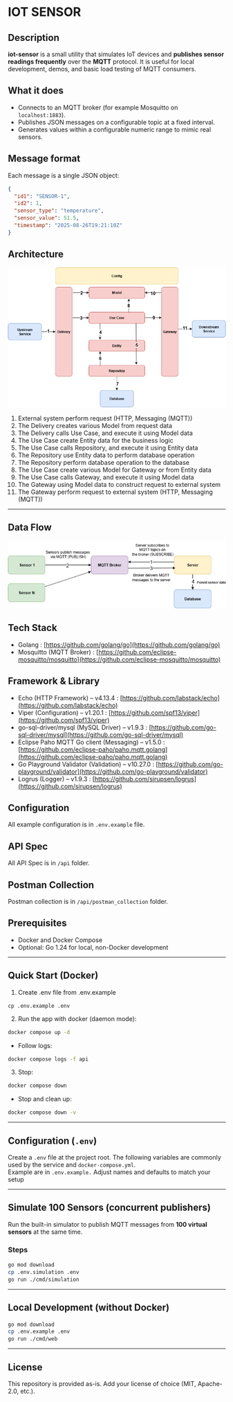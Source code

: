 # IOT SENSOR

## Description

**iot-sensor** is a small utility that simulates IoT devices and **publishes sensor readings frequently** over the **MQTT** protocol. It is useful for local development, demos, and basic load testing of MQTT consumers.

## What it does

- Connects to an MQTT broker (for example Mosquitto on `localhost:1883`).
- Publishes JSON messages on a configurable topic at a fixed interval.
- Generates values within a configurable numeric range to mimic real sensors.

## Message format

Each message is a single JSON object:

```json
{
  "id1": "SENSOR-1",
  "id2": 1,
  "sensor_type": "temperature",
  "sensor_value": 51.5,
  "timestamp": "2025-08-26T19:21:10Z"
}
```

## Architecture

![System Architecture](docs/architecture-diagram.png)

1. External system perform request (HTTP, Messaging (MQTT))
2. The Delivery creates various Model from request data
3. The Delivery calls Use Case, and execute it using Model data
4. The Use Case create Entity data for the business logic
5. The Use Case calls Repository, and execute it using Entity data
6. The Repository use Entity data to perform database operation
7. The Repository perform database operation to the database
8. The Use Case create various Model for Gateway or from Entity data
9. The Use Case calls Gateway, and execute it using Model data
10. The Gateway using Model data to construct request to external system
11. The Gateway perform request to external system (HTTP, Messaging (MQTT))

---  

## Data Flow

![ERD](docs/data_flow_diagram.png)


## Tech Stack

* Golang : [https://github.com/golang/go](https://github.com/golang/go)
* Mosquitto (MQTT Broker) : [https://github.com/eclipse-mosquitto/mosquitto](https://github.com/eclipse-mosquitto/mosquitto)

## Framework & Library

* Echo (HTTP Framework) – v4.13.4 : [https://github.com/labstack/echo](https://github.com/labstack/echo)
* Viper (Configuration) – v1.20.1 : [https://github.com/spf13/viper](https://github.com/spf13/viper)
* go-sql-driver/mysql (MySQL Driver) – v1.9.3 : [https://github.com/go-sql-driver/mysql](https://github.com/go-sql-driver/mysql)
* Eclipse Paho MQTT Go client (Messaging) – v1.5.0 : [https://github.com/eclipse-paho/paho.mqtt.golang](https://github.com/eclipse-paho/paho.mqtt.golang)
* Go Playground Validator (Validation) – v10.27.0 : [https://github.com/go-playground/validator](https://github.com/go-playground/validator)
* Logrus (Logger) – v1.9.3 : [https://github.com/sirupsen/logrus](https://github.com/sirupsen/logrus)

## Configuration

All example configuration is in `.env.example` file.

## API Spec

All API Spec is in `/api` folder.

## Postman Collection

Postman collection is in `/api/postman_collection` folder.

## Prerequisites

- Docker and Docker Compose
- Optional: Go 1.24 for local, non-Docker development

---  

## Quick Start (Docker)

1. Create .env file from .env.example
```  
cp .env.example .env  
```  

2. Run the app with docker (daemon mode):

```bash  
docker compose up -d
```  

- Follow logs:

```bash  
docker compose logs -f api
```  

3. Stop:

```bash  
docker compose down
```  

- Stop and clean up:

```bash  
docker compose down -v
```  
  
---

## Configuration (`.env`)

Create a `.env` file at the project root. The following variables are commonly used by the service and `docker-compose.yml`.  
Example are in `.env.example.` Adjust names and defaults to match your setup
  
---

## Simulate 100 Sensors (concurrent publishers)

Run the built-in simulator to publish MQTT messages from **100 virtual sensors** at the same time.

### Steps
```bash
go mod download
cp .env.simulation .env
go run ./cmd/simulation
````

---

## Local Development (without Docker)

```bash  
go mod download
cp .env.example .env
go run ./cmd/web
```
  
---  

## License

This repository is provided as-is. Add your license of choice (MIT, Apache-2.0, etc.).